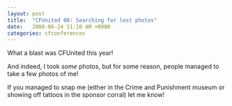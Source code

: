 ```yaml
---
layout: post
title:  "CFUnited 08: Searching for lost photos"
date:   2008-06-24 11:10 AM +0000
categories: cfconferences
---
```

What a blast was CFUnited this year! 

And indeed, I took *some* photos, but for some reason, people managed to take a few photos of me! 

If you managed to snap me (either in the Crime and Punishment museum or showing off tattoos in the sponsor corral) let me know!